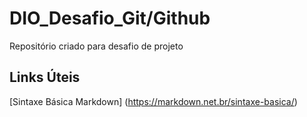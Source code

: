 # DIO_Desafio_Git/Github
Repositório criado para desafio de projeto
## Links Úteis
[Sintaxe Básica Markdown] (https://markdown.net.br/sintaxe-basica/)

